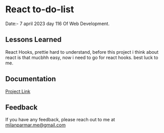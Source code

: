 
# React to-do-list



 Date:- 7 april 2023 day 116 Of Web Development.

    




## Lessons Learned

React Hooks,
prettie hard to understand,
before this project i think about react is that mucbhh easy, now i need to go for react hooks.
best luck to me.




## Documentation

[Project Link](https://todo-list-react-09.netlify.app/)


## Feedback

If you have any feedback, please reach out to me at milanparmar.me@gmail.com

